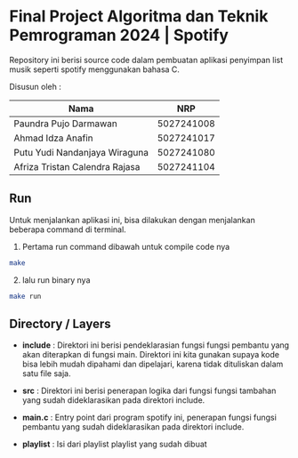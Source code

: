 # Final Project Algoritma dan Teknik Pemrograman 2024 | Spotify

Repository ini berisi source code dalam pembuatan aplikasi penyimpan list musik seperti spotify menggunakan bahasa C.

Disusun oleh : 

| Nama | NRP |
| ------ | ----- |
| Paundra Pujo Darmawan | 5027241008 | 
| Ahmad Idza Anafin | 5027241017 | 
| Putu Yudi Nandanjaya Wiraguna | 5027241080 |
| Afriza Tristan Calendra Rajasa | 5027241104 |


## Run 

Untuk menjalankan aplikasi ini, bisa dilakukan dengan menjalankan beberapa command di terminal.

1. Pertama run command dibawah untuk compile code nya
```bash
make
```

2. lalu run binary nya
```bash
make run
```

## Directory / Layers
- **include** : Direktori ini berisi pendeklarasian fungsi fungsi pembantu yang akan diterapkan di fungsi main. Direktori ini kita gunakan supaya kode bisa lebih mudah dipahami dan dipelajari, karena tidak dituliskan dalam satu file saja.

- **src** : Direktori ini berisi penerapan logika dari fungsi fungsi tambahan yang sudah dideklarasikan pada direktori include. 

- **main.c** : Entry point dari program spotify ini, penerapan fungsi fungsi pembantu yang sudah dideklarasikan pada direktori include.

- **playlist** : Isi dari playlist playlist yang sudah dibuat
